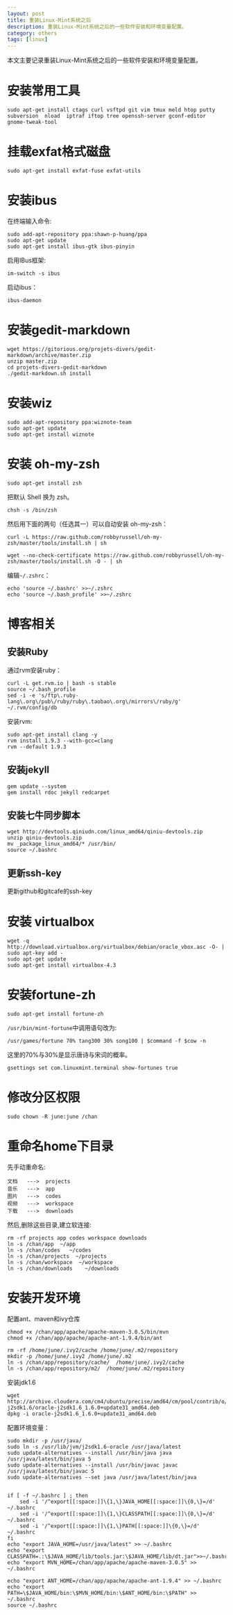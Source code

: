 ```yaml
---
layout: post
title: 重装Linux-Mint系统之后
description: 重装Linux-Mint系统之后的一些软件安装和环境变量配置。
category: others
tags: [linux]
---
```


本文主要记录重装Linux-Mint系统之后的一些软件安装和环境变量配置。

# 安装常用工具

```
sudo apt-get install ctags curl vsftpd git vim tmux meld htop putty subversion  nload  iptraf iftop tree openssh-server gconf-editor gnome-tweak-tool
```

# 挂载exfat格式磁盘

```
sudo apt-get install exfat-fuse exfat-utils
```

# 安装ibus

在终端输入命令:

```
sudo add-apt-repository ppa:shawn-p-huang/ppa
sudo apt-get update
sudo apt-get install ibus-gtk ibus-pinyin
```

启用IBus框架:

```
im-switch -s ibus
```

启动ibus：

```
ibus-daemon
```

# 安装gedit-markdown

```
wget https://gitorious.org/projets-divers/gedit-markdown/archive/master.zip
unzip master.zip
cd projets-divers-gedit-markdown
./gedit-markdown.sh install
```

# 安装wiz

```
sudo add-apt-repository ppa:wiznote-team
sudo apt-get update
sudo apt-get install wiznote
```

# 安装 oh-my-zsh

```
sudo apt-get install zsh
```

把默认 Shell 换为 zsh。

```
chsh -s /bin/zsh
```

然后用下面的两句（任选其一）可以自动安装 oh-my-zsh：

```
curl -L https://raw.github.com/robbyrussell/oh-my-zsh/master/tools/install.sh | sh
```

```
wget --no-check-certificate https://raw.github.com/robbyrussell/oh-my-zsh/master/tools/install.sh -O - | sh
```

编辑`~/.zshrc`：

```
echo 'source ~/.bashrc' >>~/.zshrc
echo 'source ~/.bash_profile' >>~/.zshrc
```

# 博客相关
## 安装Ruby

通过rvm安装ruby：

```
curl -L get.rvm.io | bash -s stable 
source ~/.bash_profile
sed -i -e 's/ftp\.ruby-lang\.org\/pub\/ruby/ruby\.taobao\.org\/mirrors\/ruby/g' ~/.rvm/config/db
```

安装rvm:

```
sudo apt-get install clang -y
rvm install 1.9.3 --with-gcc=clang
rvm --default 1.9.3
```

## 安装jekyll

```
gem update --system
gem install rdoc jekyll redcarpet
```

## 安装七牛同步脚本

```
wget http://devtools.qiniudn.com/linux_amd64/qiniu-devtools.zip
unzip qiniu-devtools.zip
mv _package_linux_amd64/* /usr/bin/
source ~/.bashrc
```

## 更新ssh-key

更新github和gitcafe的ssh-key

# 安装 virtualbox

```
wget -q http://download.virtualbox.org/virtualbox/debian/oracle_vbox.asc -O- | sudo apt-key add -
sudo apt-get update
sudo apt-get install virtualbox-4.3
```

# 安装fortune-zh

```
sudo apt-get install fortune-zh
```

`/usr/bin/mint-fortune`中调用语句改为:

```
/usr/games/fortune 70% tang300 30% song100 | $command -f $cow -n
```

这里的70%与30%是显示唐诗与宋词的概率。

```
gsettings set com.linuxmint.terminal show-fortunes true
```

# 修改分区权限

```
sudo chown -R june:june /chan
```

# 重命名home下目录

先手动重命名:

```
文档   --->  projects
音乐   --->  app
图片   --->  codes
视频   --->  workspace
下载   --->  downloads
```

然后,删除这些目录,建立软连接:

```
rm -rf projects app codes workspace downloads
ln -s /chan/app  ~/app
ln -s /chan/codes   ~/codes
ln -s /chan/projects  ~/projects
ln -s /chan/workspace  ~/workspace
ln -s /chan/downloads    ~/downloads
```

# 安装开发环境

配置ant、maven和ivy仓库

```
chmod +x /chan/app/apache/apache-maven-3.0.5/bin/mvn
chmod +x /chan/app/apache/apache-ant-1.9.4/bin/ant

rm -rf /home/june/.ivy2/cache /home/june/.m2/repository
mkdir -p /home/june/.ivy2 /home/june/.m2
ln -s /chan/app/repository/cache/  /home/june/.ivy2/cache
ln -s /chan/app/repository/m2/  /home/june/.m2/repository
```

安装jdk1.6

```
wget http://archive.cloudera.com/cm4/ubuntu/precise/amd64/cm/pool/contrib/o/oracle-j2sdk1.6/oracle-j2sdk1.6_1.6.0+update31_amd64.deb
dpkg -i oracle-j2sdk1.6_1.6.0+update31_amd64.deb
```

配置环境变量：

```
sudo mkdir -p /usr/java/
sudo ln -s /usr/lib/jvm/j2sdk1.6-oracle /usr/java/latest
sudo update-alternatives --install /usr/bin/java java /usr/java/latest/bin/java 5
sudo update-alternatives --install /usr/bin/javac javac /usr/java/latest/bin/javac 5
sudo update-alternatives --set java /usr/java/latest/bin/java


if [ -f ~/.bashrc ] ; then
    sed -i '/^export[[:space:]]\{1,\}JAVA_HOME[[:space:]]\{0,\}=/d' ~/.bashrc
    sed -i '/^export[[:space:]]\{1,\}CLASSPATH[[:space:]]\{0,\}=/d' ~/.bashrc
    sed -i '/^export[[:space:]]\{1,\}PATH[[:space:]]\{0,\}=/d' ~/.bashrc
fi
echo "export JAVA_HOME=/usr/java/latest" >> ~/.bashrc
echo "export CLASSPATH=.:\$JAVA_HOME/lib/tools.jar:\$JAVA_HOME/lib/dt.jar">>~/.bashrc
echo "export MVN_HOME=/chan/app/apache/apache-maven-3.0.5" >> ~/.bashrc

echo "export ANT_HOME=/chan/app/apache/apache-ant-1.9.4" >> ~/.bashrc
echo "export PATH=\$JAVA_HOME/bin:\$MVN_HOME/bin:\$ANT_HOME/bin:\$PATH" >> ~/.bashrc
source ~/.bashrc
```


